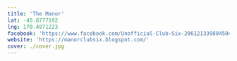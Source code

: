 ```yaml
---
title: 'The Manor'
lat: -45.8777192
lng: 170.4971223
facebook: 'https://www.facebook.com/Unofficial-Club-Six-206121339804504/'
website: 'https://manorclubsix.blogspot.com/'
cover: ./cover.jpg
---
```

